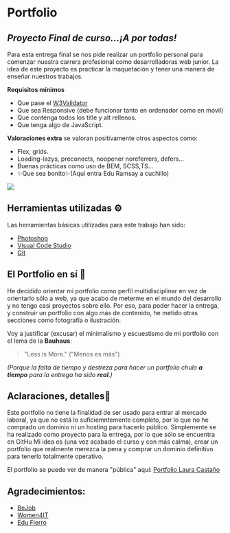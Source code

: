 # Portfolio
## _Proyecto Final de curso...¡A por todas!_

Para esta entrega final se nos pide realizar un portfolio personal para comenzar nuestra carrera profesional como desarrolladoras web junior. La idea de este proyecto es practicar la maquetación y tener una manera de enseñar nuestros trabajos.

**Requisitos mínimos**
- Que pase el [W3Validator](https://validator.w3.org/) 
- Que sea Responsive (debe funcionar tanto en ordenador como en móvil)
- Que contenga todos los title y alt rellenos.
- Que tenga algo de JavaScript.

**Valoraciones extra**
se valoran positivamente otros aspectos como:
- Flex, grids.
- Loading-lazys, preconects, noopener noreferrers, defers...
- Buenas prácticas como uso de BEM, SCSS,TS...
- ✨Que sea bonito✨(Aquí entra Edu Ramsay a cuchillo)


![](https://64.media.tumblr.com/b0c7376fb15f466f8c0545200e49087f/tumblr_nokr07vaix1sd2x2co1_500.jpg)
## Herramientas utilizadas ⚙️

Las herramientas básicas utilizadas para este trabajo han sido:
* [Photoshop](https://www.adobe.com/es/products/photoshop)
* [Visual Code Studio](https://code.visualstudio.com/)
* [Git](https://git-scm.com/)

## El Portfolio en sí 📃

He decidido orientar mi portfolio como perfil multidisciplinar en vez de orientarlo sólo a web, ya que acabo de meterme en el mundo del desarrollo y no tengo casi proyectos sobre ello. Por eso, para poder hacer la entrega, y construir un portfolio con algo más de contenido, he metido otras secciones como fotografía o ilustración.

Voy a justificar (excusar) el minimalismo y escuestismo de mi portfolio con el lema de la **Bauhaus**:

> "Less is More."  ("Menos es más")

_(Porque la falta de tiempo y destreza para hacer un portfolio chulo **a tiempo** para la entrega ha sido **real**.)_



## Aclaraciones, detalles📍

Este portfolio  no tiene la finalidad de ser usado para entrar al mercado laboral, ya que no está lo suficiemntemente completo, por lo que no he comprado un dominio ni un hosting para hacerlo público. Simplemente se ha realizado como proyecto para la entrega, por lo que sólo se encuentra en GitHu
Mi idea es (una vez acabado el curso y con más calma), crear un portfolio que realmente merezca la pena y comprar un dominio definitivo para tenerlo totalmente operativo.

El portfolio se puede ver de manera "pública" aquí: [Portfolio Laura Castaño](https://lauracastanomoreno.github.io/Portfolio-Laura-Castano/)

## Agradecimientos:
* [BeJob](https://www.bejob.com/)
* [Women4IT](https://www.bejob.com/women-4-it/)
* [Edu Fierro](https://eduardofierro.pro/workspace)

